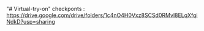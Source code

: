"# Virtual-try-on" 
checkponts : https://drive.google.com/drive/folders/1c4nO4H0Vxz8SCSd0RMvl8ELqXfqiNdkD?usp=sharing
